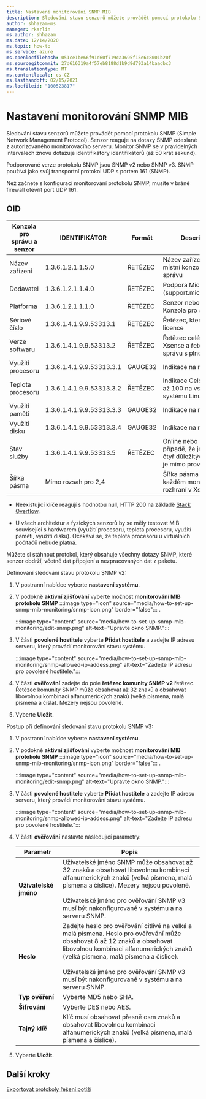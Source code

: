 ```yaml
---
title: Nastavení monitorování SNMP MIB
description: Sledování stavu senzorů můžete provádět pomocí protokolu SNMP. Senzor reaguje na dotazy SNMP odeslané z autorizovaného monitorovacího serveru.
author: shhazam-ms
manager: rkarlin
ms.author: shhazam
ms.date: 12/14/2020
ms.topic: how-to
ms.service: azure
ms.openlocfilehash: 051ce1be66f91d60f719ca3695f15e6c8001b20f
ms.sourcegitcommit: 27d616319a4f57eb8188d1b9d9d793a14baadbc3
ms.translationtype: MT
ms.contentlocale: cs-CZ
ms.lasthandoff: 02/15/2021
ms.locfileid: "100523817"
---
```

# <a name="set-up-snmp-mib-monitoring"></a>Nastavení monitorování SNMP MIB

Sledování stavu senzorů můžete provádět pomocí protokolu SNMP (Simple Network Management Protocol). Senzor reaguje na dotazy SNMP odeslané z autorizovaného monitorovacího serveru. Monitor SNMP se v pravidelných intervalech znovu dotazuje identifikátory identifikátorů (až 50 krát sekund).

Podporované verze protokolu SNMP jsou SNMP v2 nebo SNMP v3. SNMP používá jako svůj transportní protokol UDP s portem 161 (SNMP).

Než začnete s konfigurací monitorování protokolu SNMP, musíte v bráně firewall otevřít port UDP 161.

## <a name="oids"></a>OID

| Konzola pro správu a senzor | IDENTIFIKÁTOR | Formát | Description |
|--|--|--|--|
| Název zařízení | 1.3.6.1.2.1.1.5.0 | ŘETĚZEC | Název zařízení pro místní konzolu pro správu |
| Dodavatel | 1.3.6.1.2.1.1.4.0 | ŘETĚZEC | Podpora Microsoftu (support.microsoft.com) |
| Platforma | 1.3.6.1.2.1.1.1.0 | ŘETĚZEC | Senzor nebo místní Konzola pro správu |
| Sériové číslo | 1.3.6.1.4.1.9.9.53313.1 | ŘETĚZEC | Řetězec, který používá licence |
| Verze softwaru | 1.3.6.1.4.1.9.9.53313.2 | ŘETĚZEC | Řetězec celé verze Xsense a řetězec pro správu s plnou verzí |
| Využití procesoru | 1.3.6.1.4.1.9.9.53313.3.1 | GAUGE32 | Indikace na nulu až 100 |
| Teplota procesoru | 1.3.6.1.4.1.9.9.53313.3.2 | ŘETĚZEC | Indikace Celsia na nulu až 100 na vstupu ze systému Linux |
| Využití paměti | 1.3.6.1.4.1.9.9.53313.3.3 | GAUGE32 | Indikace na nulu až 100 |
| Využití disku | 1.3.6.1.4.1.9.9.53313.3.4 | GAUGE32 | Indikace na nulu až 100 |
| Stav služby | 1.3.6.1.4.1.9.9.53313.5 | ŘETĚZEC | Online nebo offline v případě, že jedna ze čtyř důležitých součástí je mimo provoz |
| Šířka pásma | Mimo rozsah pro 2,4 |  | Šířka pásma přijatá na každém monitorovaném rozhraní v Xsense |

   - Neexistující klíče reagují s hodnotou null, HTTP 200 na základě [Stack Overflow](https://stackoverflow.com/questions/51419026/querying-for-non-existing-record-returns-null-with-http-200).
    
   - U všech architektur a fyzických senzorů by se měly testovat MIB související s hardwarem (využití procesoru, teplota procesoru, využití paměti, využití disku). Očekává se, že teplota procesoru u virtuálních počítačů nebude platná.

Můžete si stáhnout protokol, který obsahuje všechny dotazy SNMP, které senzor obdrží, včetně dat připojení a nezpracovaných dat z paketu.

Definování sledování stavu protokolu SNMP v2:

1. V postranní nabídce vyberte **nastavení systému**.

2. V podokně **aktivní zjišťování** vyberte možnost **monitorování MIB protokolu SNMP** :::image type="icon" source="media/how-to-set-up-snmp-mib-monitoring/snmp-icon.png" border="false"::: .

    :::image type="content" source="media/how-to-set-up-snmp-mib-monitoring/edit-snmp.png" alt-text="Upravte okno SNMP.":::

3. V části **povolené hostitele** vyberte **Přidat hostitele** a zadejte IP adresu serveru, který provádí monitorování stavu systému.

    :::image type="content" source="media/how-to-set-up-snmp-mib-monitoring/snmp-allowed-ip-addess.png" alt-text="Zadejte IP adresu pro povolené hostitele.":::

4. V části **ověřování** zadejte do pole **řetězec komunity SNMP v2** řetězec. Řetězec komunity SNMP může obsahovat až 32 znaků a obsahovat libovolnou kombinaci alfanumerických znaků (velká písmena, malá písmena a čísla). Mezery nejsou povolené.

5. Vyberte **Uložit**.

Postup při definování sledování stavu protokolu SNMP v3:

1. V postranní nabídce vyberte **nastavení systému**.

2. V podokně **aktivní zjišťování** vyberte možnost **monitorování MIB protokolu SNMP** :::image type="icon" source="media/how-to-set-up-snmp-mib-monitoring/snmp-icon.png" border="false"::: .

    :::image type="content" source="media/how-to-set-up-snmp-mib-monitoring/edit-snmp.png" alt-text="Upravte okno SNMP.":::

3. V části **povolené hostitele** vyberte **Přidat hostitele** a zadejte IP adresu serveru, který provádí monitorování stavu systému.

    :::image type="content" source="media/how-to-set-up-snmp-mib-monitoring/snmp-allowed-ip-addess.png" alt-text="Zadejte IP adresu pro povolené hostitele.":::

4. V části **ověřování** nastavte následující parametry:

    | Parametr | Popis |
    |--|--|
    | **Uživatelské jméno** | Uživatelské jméno SNMP může obsahovat až 32 znaků a obsahovat libovolnou kombinaci alfanumerických znaků (velká písmena, malá písmena a číslice). Mezery nejsou povolené. <br /> <br />Uživatelské jméno pro ověřování SNMP v3 musí být nakonfigurované v systému a na serveru SNMP. |
    | **Heslo** | Zadejte heslo pro ověřování citlivé na velká a malá písmena. Heslo pro ověřování může obsahovat 8 až 12 znaků a obsahovat libovolnou kombinaci alfanumerických znaků (velká písmena, malá písmena a číslice). <br /> <br/>Uživatelské jméno pro ověřování SNMP v3 musí být nakonfigurované v systému a na serveru SNMP. |
    | **Typ ověření** | Vyberte MD5 nebo SHA. |
    | **Šifrování** | Vyberte DES nebo AES. |
    | **Tajný klíč** | Klíč musí obsahovat přesně osm znaků a obsahovat libovolnou kombinaci alfanumerických znaků (velká písmena, malá písmena a číslice). |

5. Vyberte **Uložit**.

## <a name="next-steps"></a>Další kroky

[Exportovat protokoly řešení potíží](how-to-troubleshoot-the-sensor-and-on-premises-management-console.md)
